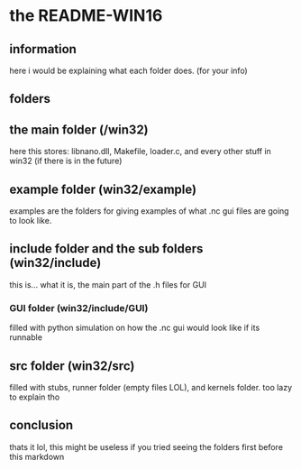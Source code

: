 # the README-WIN16

## information

here i would be explaining what each folder does. (for your info)

## folders

## the main folder (/win32)

here this stores: libnano.dll, Makefile, loader.c, and every other stuff in win32 (if there is in the future)

## example folder (win32/example)

examples are the folders for giving examples of what .nc gui files are going to look like.

## include folder and the sub folders (win32/include)

this is... what it is, the main part of the .h files for GUI

### GUI folder (win32/include/GUI)

filled with python simulation on how the .nc gui would look like if its runnable

## src folder (win32/src)

filled with stubs, runner folder (empty files LOL), and kernels folder. too lazy to explain tho

## conclusion

thats it lol, this might be useless if you tried seeing the folders first before this markdown
